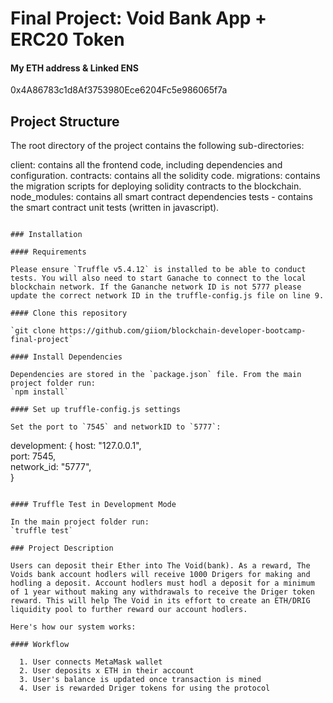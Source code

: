 # Final Project: Void Bank App + ERC20 Token

#### My ETH address & Linked ENS

0x4A86783c1d8Af3753980Ece6204Fc5e986065f7a
## Project Structure

The root directory of the project contains the following sub-directories:

client: contains all the frontend code, including dependencies and configuration.
contracts: contains all the solidity code.
migrations: contains the migration scripts for deploying solidity contracts to the blockchain.
node_modules: contains all smart contract dependencies
tests - contains the smart contract unit tests (written in javascript). 

```

### Installation

#### Requirements

Please ensure `Truffle v5.4.12` is installed to be able to conduct tests. You will also need to start Ganache to connect to the local blockchain network. If the Gananche network ID is not 5777 please update the correct network ID in the truffle-config.js file on line 9.

#### Clone this repository

`git clone https://github.com/giiom/blockchain-developer-bootcamp-final-project`

#### Install Dependencies

Dependencies are stored in the `package.json` file. From the main project folder run:
`npm install`  

#### Set up truffle-config.js settings

Set the port to `7545` and networkID to `5777`:

```
development: {
     host: "127.0.0.1",     
     port: 7545,            
     network_id: "5777",       
    }
```

#### Truffle Test in Development Mode

In the main project folder run:
`truffle test`

### Project Description

Users can deposit their Ether into The Void(bank). As a reward, The Voids bank account hodlers will receive 1000 Drigers for making and hodling a deposit. Account hodlers must hodl a deposit for a minimum of 1 year without making any withdrawals to receive the Driger token reward. This will help The Void in its effort to create an ETH/DRIG liquidity pool to further reward our account hodlers.

Here's how our system works:

#### Workflow

  1. User connects MetaMask wallet
  2. User deposits x ETH in their account
  3. User's balance is updated once transaction is mined
  4. User is rewarded Driger tokens for using the protocol